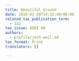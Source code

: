```yaml
---
title: Beautiful Ground
date: 2018-01-30T14:32:48+00:00
related_tax_publication_term:
  - 332
tax_issue: AGNI 80
authors:
  - profile/josh-weil.md
tax_format: Print
translators: []

---
```

